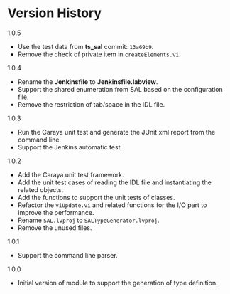 # Version History

1.0.5

- Use the test data from **ts_sal** commit: `13a69b9`.
- Remove the check of private item in `createElements.vi`.

1.0.4

- Rename the **Jenkinsfile** to **Jenkinsfile.labview**.
- Support the shared enumeration from SAL based on the configuration file.
- Remove the restriction of tab/space in the IDL file.

1.0.3

- Run the Caraya unit test and generate the JUnit xml report from the command line.
- Support the Jenkins automatic test.

1.0.2

- Add the Caraya unit test framework.
- Add the unit test cases of reading the IDL file and instantiating the related objects.
- Add the functions to support the unit tests of classes.
- Refactor the `viUpdate.vi` and related functions for the I/O part to improve the performance.
- Rename `SAL.lvproj` to `SALTypeGenerator.lvproj`.
- Remove the unused files.

1.0.1

- Support the command line parser.

1.0.0

- Initial version of module to support the generation of type definition.
